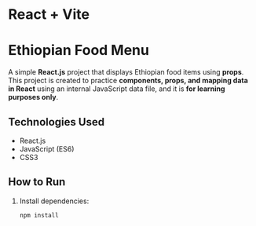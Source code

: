 # React + Vite
# Ethiopian Food Menu

A simple **React.js** project that displays Ethiopian food items using **props**.  
This project is created to practice **components, props, and mapping data in React** using an internal JavaScript data file, and it is **for learning purposes only**.


## Technologies Used
- React.js
- JavaScript (ES6)
- CSS3

## How to Run
1. Install dependencies:
   ```bash
   npm install

